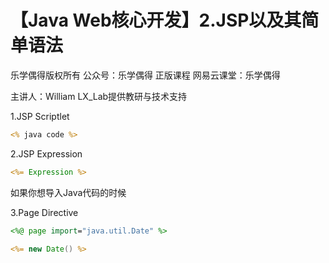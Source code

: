 

# 【Java Web核心开发】2.JSP以及其简单语法 

乐学偶得版权所有  公众号：乐学偶得  正版课程 网易云课堂：乐学偶得 

主讲人：William  LX_Lab提供教研与技术支持



1.JSP Scriptlet

```JSP
<% java code %>
```



2.JSP Expression

```JSP
<%= Expression %>
```



如果你想导入Java代码的时候

3.Page Directive

```JSP
<%@ page import="java.util.Date" %>

<%= new Date() %>
```

